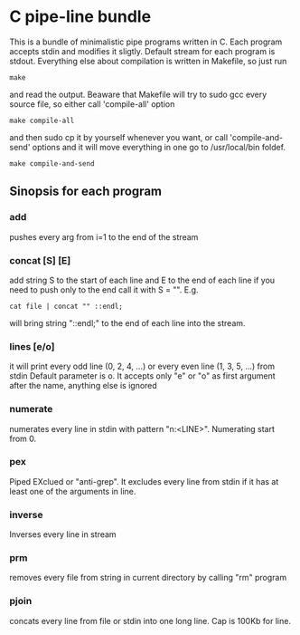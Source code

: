 # C pipe-line bundle
This is a bundle of minimalistic pipe programs written in C.
Each program accepts stdin and modifies it sligtly.
Default stream for each program is stdout.
Everything else about compilation is written in Makefile, so just run
```
make
```
and read the output.
Beaware that Makefile will try to sudo gcc every source file, so either call 'compile-all' option
```
make compile-all
```
and then sudo cp it by yourself whenever you want, or call 'compile-and-send' options and it will move everything in one go to /usr/local/bin foldef.
```
make compile-and-send
```

## Sinopsis for each program
### add
pushes every arg from i=1 to the end of the stream
### concat \[S\] \[E\]
add string S to the start of each line and E to the end of each line
if you need to push only to the end call it with S = "". E.g.
```
cat file | concat "" ::endl;
```
will bring string "::endl;" to the end of each line into the stream.
### lines \[e/o\]
it will print every odd line (0, 2, 4, ...) or every even line (1, 3, 5, ...) from stdin
Default parameter is o. It accepts only "e" or "o" as first argument after the name, anything else is ignored
### numerate
numerates every line in stdin with pattern "n:\<LINE\>". Numerating start from 0.
### pex
Piped EXclued or "anti-grep". It excludes every line from stdin if it has at least one of the arguments in line.
### inverse
Inverses every line in stream
### prm
removes every file from string in current directory by calling "rm" program
### pjoin
concats every line from file or stdin into one long line. Cap is 100Kb for line.

